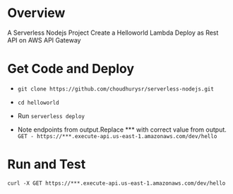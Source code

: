 # Overview
A Serverless Nodejs Project 
Create a Helloworld Lambda 
Deploy as Rest API on AWS API Gateway


# Get Code and Deploy
* `git clone https://github.com/choudhurysr/serverless-nodejs.git`

* `cd helloworld`

* Run `serverless deploy`

* Note endpoints from output.Replace *** with correct value from output.
  `GET - https://***.execute-api.us-east-1.amazonaws.com/dev/hello`
  

# Run and Test
`curl -X GET https://***.execute-api.us-east-1.amazonaws.com/dev/hello`
